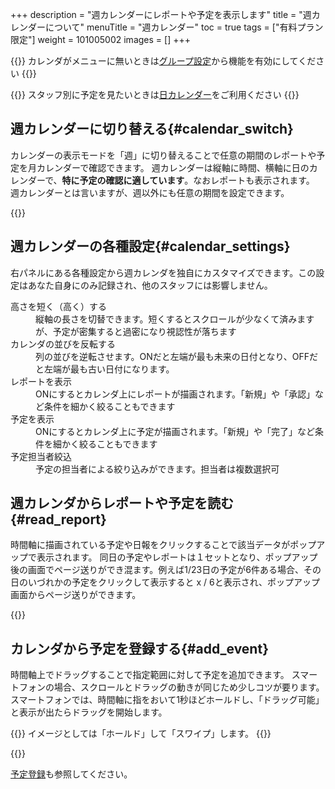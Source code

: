 +++
description = "週カレンダーにレポートや予定を表示します"
title = "週カレンダーについて"
menuTitle = "週カレンダー"
toc = true
tags = ["有料プラン限定"]
weight = 101005002
images = []
+++


{{<info>}}
カレンダがメニューに無いときは[グループ設定](/docs/manual/initial-setting/setting-group/#edit)から機能を有効にしてください
{{</info>}}

{{<info>}}
スタッフ別に予定を見たいときは[日カレンダー](/docs/manual/calendar/dayly/)をご利用ください
{{</info>}}



## 週カレンダーに切り替える{#calendar_switch}

カレンダーの表示モードを「週」に切り替えることで任意の期間のレポートや予定を月カレンダーで確認できます。
週カレンダーは縦軸に時間、横軸に日のカレンダーで、**特に予定の確認に適しています**。なおレポートも表示されます。
週カレンダーとは言いますが、週以外にも任意の期間を設定できます。


{{<appscreen filename="weekly-calendar" title="表示切替で「週カレンダー」に表示を切り替えた画面イメージ。">}}


## 週カレンダーの各種設定{#calendar_settings}

右パネルにある各種設定から週カレンダを独自にカスタマイズできます。この設定はあなた自身にのみ記録され、他のスタッフには影響しません。


<dl class="basic">
<dt>高さを短く（高く）する</dt>
<dd>縦軸の長さを切替できます。短くするとスクロールが少なくて済みますが、予定が密集すると過密になり視認性が落ちます</dd>
<dt>カレンダの並びを反転する</dt>
<dd>列の並びを逆転させます。ONだと左端が最も未来の日付となり、OFFだと左端が最も古い日付になります。</dd>
<dt>レポートを表示</dt>
<dd>ONにするとカレンダ上にレポートが描画されます。「新規」や「承認」など条件を細かく絞ることもできます</dd>
<dt>予定を表示</dt>
<dd>ONにするとカレンダ上に予定が描画されます。「新規」や「完了」など条件を細かく絞ることもできます</dd>
<dt>予定担当者絞込</dt>
<dd>予定の担当者による絞り込みができます。担当者は複数選択可</dd>
</dl>

## 週カレンダからレポートや予定を読む{#read_report}

時間軸に描画されている予定や日報をクリックすることで該当データがポップアップで表示されます。
同日の予定やレポートは１セットとなり、ポップアップ後の画面でページ送りができ混ます。例えば1/23日の予定が6件ある場合、その日のいづれかの予定をクリックして表示すると x / 6と表示され、ポップアップ画面からページ送りができます。

{{<appscreen filename="show-event" title="予定のポップアップ表示。同日の予定も同時にセットされる">}}



## カレンダから予定を登録する{#add_event}

時間軸上でドラッグすることで指定範囲に対して予定を追加できます。
スマートフォンの場合、スクロールとドラッグの動きが同じため少しコツが要ります。
スマートフォンでは、時間軸に指をおいて1秒ほどホールドし、「ドラッグ可能」と表示が出たらドラッグを開始します。


{{<alice pos="left" icon="phone">}}
イメージとしては「ホールド」して「スワイプ」します。
{{</alice>}}

{{<appscreen filename="drag-event-add" title="予定をドラッグ操作で簡単に追加できます">}}



[予定登録](/docs/manual/event/add/)も参照してください。